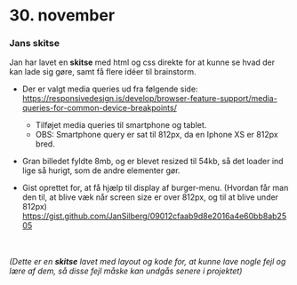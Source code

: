 # 30. november




### Jans skitse
Jan har lavet en <strong>skitse</strong> med html og css direkte for at kunne se hvad der kan lade sig gøre, samt få flere idéer til brainstorm.
 - Der er valgt media queries ud fra følgende side: https://responsivedesign.is/develop/browser-feature-support/media-queries-for-common-device-breakpoints/
    - Tilføjet media queries til smartphone og tablet.
    - OBS: Smartphone query er sat til 812px, da en Iphone XS er 812px bred.

- Gran billedet fyldte 8mb, og er blevet resized til 54kb, så det loader ind lige så hurigt, som de andre elementer gør.
- Gist oprettet for, at få hjælp til display af burger-menu. (Hvordan får man den til, at blive væk når screen size er over 812px, og til at blive under 812px) https://gist.github.com/JanSilberg/09012cfaab9d8e2016a4e60bb8ab2505

<br><br>
*(Dette er en <strong>skitse</strong> lavet med layout og kode for, at kunne lave nogle fejl og lære af dem, så disse fejl måske kan undgås senere i projektet)*






